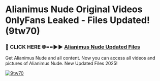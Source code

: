 # Alianimus Nude Original Videos 0nlyFans Leaked - Files Updated! (9tw70)

<h3>🔴 CLICK HERE 🌐==►► <a href="https://tinyurl.com/yrmya6cz" rel="nofollow">Alianimus Nude Updated Files</a></h3>

Get Alianimus Nude and all content. Now you can access all videos and pictures of Alianimus Nude. New Updated Files 2025!

[![9tw70](https://i.imgur.com/FMdXYCs.gif)](https://tinyurl.com/yrmya6cz)
